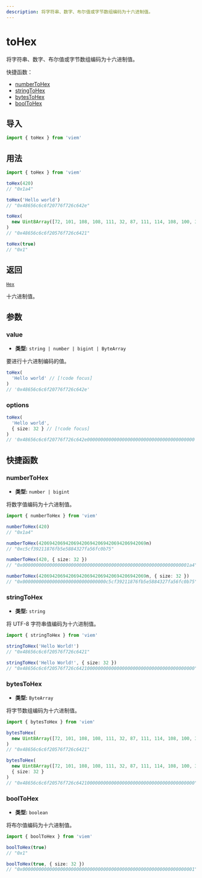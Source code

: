 ```yaml
---
description: 将字符串、数字、布尔值或字节数组编码为十六进制值。
---
```


# toHex

将字符串、数字、布尔值或字节数组编码为十六进制值。

快捷函数：

- [numberToHex](#numbertohex)
- [stringToHex](#stringtohex)
- [bytesToHex](#bytestohex)
- [boolToHex](#booltohex)

## 导入

```ts
import { toHex } from 'viem'
```

## 用法

```ts
import { toHex } from 'viem'

toHex(420)
// "0x1a4"

toHex('Hello world')
// "0x48656c6c6f20776f726c642e"

toHex(
  new Uint8Array([72, 101, 108, 108, 111, 32, 87, 111, 114, 108, 100, 33])
)
// "0x48656c6c6f20576f726c6421"

toHex(true)
// "0x1"
```

## 返回

[`Hex`](/docs/glossary/types#hex)

十六进制值。

## 参数

### value

- **类型:** `string | number | bigint | ByteArray`

要进行十六进制编码的值。

```ts 
toHex(
  'Hello world' // [!code focus]
)
// '0x48656c6c6f20776f726c642e'
```

### options

```ts 
toHex(
  'Hello world', 
  { size: 32 } // [!code focus]
)
// '0x48656c6c6f20776f726c642e0000000000000000000000000000000000000000'
```

## 快捷函数

### numberToHex

- **类型:** `number | bigint`

将数字值编码为十六进制值。

```ts
import { numberToHex } from 'viem'

numberToHex(420)
// "0x1a4"

numberToHex(4206942069420694206942069420694206942069n)
// "0xc5cf39211876fb5e5884327fa56fc0b75"

numberToHex(420, { size: 32 })
// "0x00000000000000000000000000000000000000000000000000000000000001a4"

numberToHex(4206942069420694206942069420694206942069n, { size: 32 })
// "0x0000000000000000000000000000000c5cf39211876fb5e5884327fa56fc0b75"
```

### stringToHex

- **类型:** `string`

将 UTF-8 字符串值编码为十六进制值。

```ts
import { stringToHex } from 'viem'

stringToHex('Hello World!')
// "0x48656c6c6f20576f726c6421"

stringToHex('Hello World!', { size: 32 })
// "0x48656c6c6f20576f726c64210000000000000000000000000000000000000000"
```

### bytesToHex

- **类型:** `ByteArray`

将字节数组编码为十六进制值。

```ts
import { bytesToHex } from 'viem'

bytesToHex(
  new Uint8Array([72, 101, 108, 108, 111, 32, 87, 111, 114, 108, 100, 33]),
)
// "0x48656c6c6f20576f726c6421"

bytesToHex(
  new Uint8Array([72, 101, 108, 108, 111, 32, 87, 111, 114, 108, 100, 33]),
  { size: 32 }
)
// "0x48656c6c6f20576f726c64210000000000000000000000000000000000000000"
```

### boolToHex

- **类型:** `boolean`

将布尔值编码为十六进制值。

```ts
import { boolToHex } from 'viem'

boolToHex(true)
// "0x1"

boolToHex(true, { size: 32 })
// "0x0000000000000000000000000000000000000000000000000000000000000001"
```